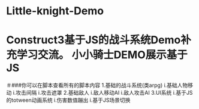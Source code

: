 # Little-knight-Demo
Construct3基于JS的战斗系统Demo补充学习交流。
小小骑士DEMO展示基于JS
=====
＃###你可以在脚本查看所有的脚本内容
1.基础的战斗系统(类arpg)
i.基础人物移动
i.攻击间隔
i.攻击遮罩
2.基础敌人
i.敌人移动AI
i.敌人攻击AI
3.UI系统
i.基于JS的totween动画系统
i.伤害数值蹦出
i.基于JS场景切换
